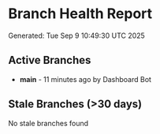 # Branch Health Report
Generated: Tue Sep  9 10:49:30 UTC 2025

## Active Branches
- **main** - 11 minutes ago by Dashboard Bot

## Stale Branches (>30 days)
No stale branches found
